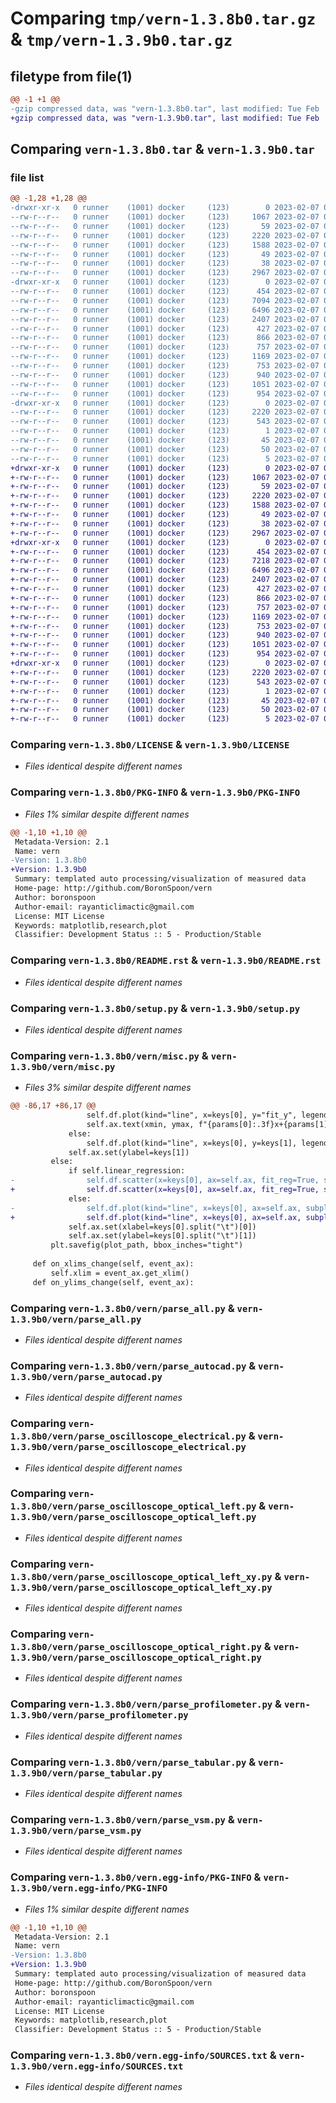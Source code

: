 # Comparing `tmp/vern-1.3.8b0.tar.gz` & `tmp/vern-1.3.9b0.tar.gz`

## filetype from file(1)

```diff
@@ -1 +1 @@
-gzip compressed data, was "vern-1.3.8b0.tar", last modified: Tue Feb  7 07:10:02 2023, max compression
+gzip compressed data, was "vern-1.3.9b0.tar", last modified: Tue Feb  7 07:36:06 2023, max compression
```

## Comparing `vern-1.3.8b0.tar` & `vern-1.3.9b0.tar`

### file list

```diff
@@ -1,28 +1,28 @@
-drwxr-xr-x   0 runner    (1001) docker     (123)        0 2023-02-07 07:10:02.332798 vern-1.3.8b0/
--rw-r--r--   0 runner    (1001) docker     (123)     1067 2023-02-07 07:09:51.000000 vern-1.3.8b0/LICENSE
--rw-r--r--   0 runner    (1001) docker     (123)       59 2023-02-07 07:09:51.000000 vern-1.3.8b0/MANIFEST.in
--rw-r--r--   0 runner    (1001) docker     (123)     2220 2023-02-07 07:10:02.332798 vern-1.3.8b0/PKG-INFO
--rw-r--r--   0 runner    (1001) docker     (123)     1588 2023-02-07 07:09:51.000000 vern-1.3.8b0/README.rst
--rw-r--r--   0 runner    (1001) docker     (123)       49 2023-02-07 07:09:51.000000 vern-1.3.8b0/requirements.txt
--rw-r--r--   0 runner    (1001) docker     (123)       38 2023-02-07 07:10:02.332798 vern-1.3.8b0/setup.cfg
--rw-r--r--   0 runner    (1001) docker     (123)     2967 2023-02-07 07:09:51.000000 vern-1.3.8b0/setup.py
-drwxr-xr-x   0 runner    (1001) docker     (123)        0 2023-02-07 07:10:02.332798 vern-1.3.8b0/vern/
--rw-r--r--   0 runner    (1001) docker     (123)      454 2023-02-07 07:09:51.000000 vern-1.3.8b0/vern/__init__.py
--rw-r--r--   0 runner    (1001) docker     (123)     7094 2023-02-07 07:09:51.000000 vern-1.3.8b0/vern/misc.py
--rw-r--r--   0 runner    (1001) docker     (123)     6496 2023-02-07 07:09:51.000000 vern-1.3.8b0/vern/parse_all.py
--rw-r--r--   0 runner    (1001) docker     (123)     2407 2023-02-07 07:09:51.000000 vern-1.3.8b0/vern/parse_autocad.py
--rw-r--r--   0 runner    (1001) docker     (123)      427 2023-02-07 07:09:51.000000 vern-1.3.8b0/vern/parse_mat.py
--rw-r--r--   0 runner    (1001) docker     (123)      866 2023-02-07 07:09:51.000000 vern-1.3.8b0/vern/parse_oscilloscope_electrical.py
--rw-r--r--   0 runner    (1001) docker     (123)      757 2023-02-07 07:09:51.000000 vern-1.3.8b0/vern/parse_oscilloscope_optical_left.py
--rw-r--r--   0 runner    (1001) docker     (123)     1169 2023-02-07 07:09:51.000000 vern-1.3.8b0/vern/parse_oscilloscope_optical_left_xy.py
--rw-r--r--   0 runner    (1001) docker     (123)      753 2023-02-07 07:09:51.000000 vern-1.3.8b0/vern/parse_oscilloscope_optical_right.py
--rw-r--r--   0 runner    (1001) docker     (123)      940 2023-02-07 07:09:51.000000 vern-1.3.8b0/vern/parse_profilometer.py
--rw-r--r--   0 runner    (1001) docker     (123)     1051 2023-02-07 07:09:51.000000 vern-1.3.8b0/vern/parse_tabular.py
--rw-r--r--   0 runner    (1001) docker     (123)      954 2023-02-07 07:09:51.000000 vern-1.3.8b0/vern/parse_vsm.py
-drwxr-xr-x   0 runner    (1001) docker     (123)        0 2023-02-07 07:10:02.332798 vern-1.3.8b0/vern.egg-info/
--rw-r--r--   0 runner    (1001) docker     (123)     2220 2023-02-07 07:10:02.000000 vern-1.3.8b0/vern.egg-info/PKG-INFO
--rw-r--r--   0 runner    (1001) docker     (123)      543 2023-02-07 07:10:02.000000 vern-1.3.8b0/vern.egg-info/SOURCES.txt
--rw-r--r--   0 runner    (1001) docker     (123)        1 2023-02-07 07:10:02.000000 vern-1.3.8b0/vern.egg-info/dependency_links.txt
--rw-r--r--   0 runner    (1001) docker     (123)       45 2023-02-07 07:10:02.000000 vern-1.3.8b0/vern.egg-info/entry_points.txt
--rw-r--r--   0 runner    (1001) docker     (123)       50 2023-02-07 07:10:02.000000 vern-1.3.8b0/vern.egg-info/requires.txt
--rw-r--r--   0 runner    (1001) docker     (123)        5 2023-02-07 07:10:02.000000 vern-1.3.8b0/vern.egg-info/top_level.txt
+drwxr-xr-x   0 runner    (1001) docker     (123)        0 2023-02-07 07:36:06.489922 vern-1.3.9b0/
+-rw-r--r--   0 runner    (1001) docker     (123)     1067 2023-02-07 07:35:50.000000 vern-1.3.9b0/LICENSE
+-rw-r--r--   0 runner    (1001) docker     (123)       59 2023-02-07 07:35:50.000000 vern-1.3.9b0/MANIFEST.in
+-rw-r--r--   0 runner    (1001) docker     (123)     2220 2023-02-07 07:36:06.489922 vern-1.3.9b0/PKG-INFO
+-rw-r--r--   0 runner    (1001) docker     (123)     1588 2023-02-07 07:35:50.000000 vern-1.3.9b0/README.rst
+-rw-r--r--   0 runner    (1001) docker     (123)       49 2023-02-07 07:35:50.000000 vern-1.3.9b0/requirements.txt
+-rw-r--r--   0 runner    (1001) docker     (123)       38 2023-02-07 07:36:06.489922 vern-1.3.9b0/setup.cfg
+-rw-r--r--   0 runner    (1001) docker     (123)     2967 2023-02-07 07:35:50.000000 vern-1.3.9b0/setup.py
+drwxr-xr-x   0 runner    (1001) docker     (123)        0 2023-02-07 07:36:06.485922 vern-1.3.9b0/vern/
+-rw-r--r--   0 runner    (1001) docker     (123)      454 2023-02-07 07:35:50.000000 vern-1.3.9b0/vern/__init__.py
+-rw-r--r--   0 runner    (1001) docker     (123)     7218 2023-02-07 07:35:50.000000 vern-1.3.9b0/vern/misc.py
+-rw-r--r--   0 runner    (1001) docker     (123)     6496 2023-02-07 07:35:50.000000 vern-1.3.9b0/vern/parse_all.py
+-rw-r--r--   0 runner    (1001) docker     (123)     2407 2023-02-07 07:35:50.000000 vern-1.3.9b0/vern/parse_autocad.py
+-rw-r--r--   0 runner    (1001) docker     (123)      427 2023-02-07 07:35:50.000000 vern-1.3.9b0/vern/parse_mat.py
+-rw-r--r--   0 runner    (1001) docker     (123)      866 2023-02-07 07:35:50.000000 vern-1.3.9b0/vern/parse_oscilloscope_electrical.py
+-rw-r--r--   0 runner    (1001) docker     (123)      757 2023-02-07 07:35:50.000000 vern-1.3.9b0/vern/parse_oscilloscope_optical_left.py
+-rw-r--r--   0 runner    (1001) docker     (123)     1169 2023-02-07 07:35:50.000000 vern-1.3.9b0/vern/parse_oscilloscope_optical_left_xy.py
+-rw-r--r--   0 runner    (1001) docker     (123)      753 2023-02-07 07:35:50.000000 vern-1.3.9b0/vern/parse_oscilloscope_optical_right.py
+-rw-r--r--   0 runner    (1001) docker     (123)      940 2023-02-07 07:35:50.000000 vern-1.3.9b0/vern/parse_profilometer.py
+-rw-r--r--   0 runner    (1001) docker     (123)     1051 2023-02-07 07:35:50.000000 vern-1.3.9b0/vern/parse_tabular.py
+-rw-r--r--   0 runner    (1001) docker     (123)      954 2023-02-07 07:35:50.000000 vern-1.3.9b0/vern/parse_vsm.py
+drwxr-xr-x   0 runner    (1001) docker     (123)        0 2023-02-07 07:36:06.489922 vern-1.3.9b0/vern.egg-info/
+-rw-r--r--   0 runner    (1001) docker     (123)     2220 2023-02-07 07:36:06.000000 vern-1.3.9b0/vern.egg-info/PKG-INFO
+-rw-r--r--   0 runner    (1001) docker     (123)      543 2023-02-07 07:36:06.000000 vern-1.3.9b0/vern.egg-info/SOURCES.txt
+-rw-r--r--   0 runner    (1001) docker     (123)        1 2023-02-07 07:36:06.000000 vern-1.3.9b0/vern.egg-info/dependency_links.txt
+-rw-r--r--   0 runner    (1001) docker     (123)       45 2023-02-07 07:36:06.000000 vern-1.3.9b0/vern.egg-info/entry_points.txt
+-rw-r--r--   0 runner    (1001) docker     (123)       50 2023-02-07 07:36:06.000000 vern-1.3.9b0/vern.egg-info/requires.txt
+-rw-r--r--   0 runner    (1001) docker     (123)        5 2023-02-07 07:36:06.000000 vern-1.3.9b0/vern.egg-info/top_level.txt
```

### Comparing `vern-1.3.8b0/LICENSE` & `vern-1.3.9b0/LICENSE`

 * *Files identical despite different names*

### Comparing `vern-1.3.8b0/PKG-INFO` & `vern-1.3.9b0/PKG-INFO`

 * *Files 1% similar despite different names*

```diff
@@ -1,10 +1,10 @@
 Metadata-Version: 2.1
 Name: vern
-Version: 1.3.8b0
+Version: 1.3.9b0
 Summary: templated auto processing/visualization of measured data
 Home-page: http://github.com/BoronSpoon/vern
 Author: boronspoon
 Author-email: rayanticlimactic@gmail.com
 License: MIT License
 Keywords: matplotlib,research,plot
 Classifier: Development Status :: 5 - Production/Stable
```

### Comparing `vern-1.3.8b0/README.rst` & `vern-1.3.9b0/README.rst`

 * *Files identical despite different names*

### Comparing `vern-1.3.8b0/setup.py` & `vern-1.3.9b0/setup.py`

 * *Files identical despite different names*

### Comparing `vern-1.3.8b0/vern/misc.py` & `vern-1.3.9b0/vern/misc.py`

 * *Files 3% similar despite different names*

```diff
@@ -86,17 +86,17 @@
                 self.df.plot(kind="line", x=keys[0], y="fit_y", legend=None, ax=self.ax, style="-")
                 self.ax.text(xmin, ymax, f"{params[0]:.3f}x+{params[1]:.3f}, r2={r2:.3f}", horizontalalignment="left", verticalalignment="top")
             else:
                 self.df.plot(kind="line", x=keys[0], y=keys[1], legend=None, ax=self.ax)
             self.ax.set(ylabel=keys[1])
         else:
             if self.linear_regression:
-                self.df.scatter(x=keys[0], ax=self.ax, fit_reg=True, subplots=self.subplots, layout=(self.subplot_x,self.subplot_y), sharex=True, sharey=True)
+                self.df.scatter(x=keys[0], ax=self.ax, fit_reg=True, subplots=self.subplots, layout=(self.subplot_x,self.subplot_y), sharex=True, sharey=True, xlabel=keys[0].split("\t")[0], ylabel=keys[0].split("\t")[1])
             else:
-                self.df.plot(kind="line", x=keys[0], ax=self.ax, subplots=self.subplots, layout=(self.subplot_x,self.subplot_y), sharex=True, sharey=True)
+                self.df.plot(kind="line", x=keys[0], ax=self.ax, subplots=self.subplots, layout=(self.subplot_x,self.subplot_y), sharex=True, sharey=True, xlabel=keys[0].split("\t")[0], ylabel=keys[0].split("\t")[1])
             self.ax.set(xlabel=keys[0].split("\t")[0])
             self.ax.set(ylabel=keys[0].split("\t")[1])
         plt.savefig(plot_path, bbox_inches="tight")
  
     def on_xlims_change(self, event_ax):
         self.xlim = event_ax.get_xlim()
     def on_ylims_change(self, event_ax):
```

### Comparing `vern-1.3.8b0/vern/parse_all.py` & `vern-1.3.9b0/vern/parse_all.py`

 * *Files identical despite different names*

### Comparing `vern-1.3.8b0/vern/parse_autocad.py` & `vern-1.3.9b0/vern/parse_autocad.py`

 * *Files identical despite different names*

### Comparing `vern-1.3.8b0/vern/parse_oscilloscope_electrical.py` & `vern-1.3.9b0/vern/parse_oscilloscope_electrical.py`

 * *Files identical despite different names*

### Comparing `vern-1.3.8b0/vern/parse_oscilloscope_optical_left.py` & `vern-1.3.9b0/vern/parse_oscilloscope_optical_left.py`

 * *Files identical despite different names*

### Comparing `vern-1.3.8b0/vern/parse_oscilloscope_optical_left_xy.py` & `vern-1.3.9b0/vern/parse_oscilloscope_optical_left_xy.py`

 * *Files identical despite different names*

### Comparing `vern-1.3.8b0/vern/parse_oscilloscope_optical_right.py` & `vern-1.3.9b0/vern/parse_oscilloscope_optical_right.py`

 * *Files identical despite different names*

### Comparing `vern-1.3.8b0/vern/parse_profilometer.py` & `vern-1.3.9b0/vern/parse_profilometer.py`

 * *Files identical despite different names*

### Comparing `vern-1.3.8b0/vern/parse_tabular.py` & `vern-1.3.9b0/vern/parse_tabular.py`

 * *Files identical despite different names*

### Comparing `vern-1.3.8b0/vern/parse_vsm.py` & `vern-1.3.9b0/vern/parse_vsm.py`

 * *Files identical despite different names*

### Comparing `vern-1.3.8b0/vern.egg-info/PKG-INFO` & `vern-1.3.9b0/vern.egg-info/PKG-INFO`

 * *Files 1% similar despite different names*

```diff
@@ -1,10 +1,10 @@
 Metadata-Version: 2.1
 Name: vern
-Version: 1.3.8b0
+Version: 1.3.9b0
 Summary: templated auto processing/visualization of measured data
 Home-page: http://github.com/BoronSpoon/vern
 Author: boronspoon
 Author-email: rayanticlimactic@gmail.com
 License: MIT License
 Keywords: matplotlib,research,plot
 Classifier: Development Status :: 5 - Production/Stable
```

### Comparing `vern-1.3.8b0/vern.egg-info/SOURCES.txt` & `vern-1.3.9b0/vern.egg-info/SOURCES.txt`

 * *Files identical despite different names*

